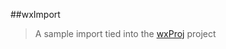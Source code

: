 ##wxImport
>A sample import tied into the [wxProj](https://github.com/bwhyte21/wxProj/README.md) project


